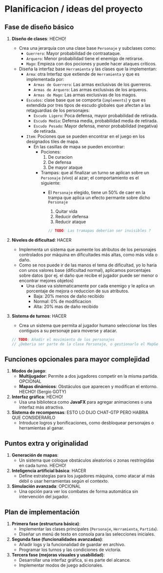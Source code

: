 # Planificacion / ideas del proyecto

## **Fase de diseño básico**

1. **Diseño de clases**: HECHO!
   - Crea una jerarquía con una clase base `Personaje` y subclases como:
     - `Guerrero`: Mayor probabilidad de contraataque.
     - `Arquero`: Menor probabilidad tiene el enemigo de retirarse.
     - `Mago`: Empieza con dos pociones y puede hacer ataques criticos.
   - Diseña la interfaz base `Herramienta` y las clases que la implementan:
     - `Arma`: otra Interfaz que extiende de `Herramienta` y que es implementada por:
         - `Armas de Guerrero`: Las armas exclusivas de los guerreros.
         - `Armas de Arquero`: Las armas exclusivas de los arqueros.
         - `Armas de Mago`: Las armas exclusivas de los magos.
     - `Escudos`: clase base que se comporta (`implements`) y que es extendida por tres tipos de escudo globales que afectan a las retaguardias de los personajes:
         - `Escudo Ligero`: Poca defensa, mayor probabilidad de retirada.
         - `Escudo Medio`: Defensa media, probabilidad media de retirada.
         - `Escudo Pesado`: Mayor defensa, menor probabilidad (negativa) de retirada.
     - `Item`: Pociones que se pueden encontrar en el juego en los designados tiles de mapa.
         - En las casillas de mapa se pueden encontrar:
            - Pociones:
               1. De curacion
               2. De defensa
               3. De mayor ataque
            - Trampas: que al finalizar un turno se aplican sobre un `Personaje` (vivo) al azar; el comportamiento es el siguiente:
               - El `Personaje` elegido, tiene un 50% de caer en la trampa que aplica un efecto permante sobre dicho `Personaje`
                  1. Quitar vida
                  2. Reducir defensa
                  3. Reducir ataque

                  ``` java
                  // TODO: Las tramapas deberian ser invisibles ?
                  ```

2. **Niveles de dificultad**: HACER
   - Implementa un sistema que aumente los atributos de los personajes controlados por máquina en dificultades más altas, como más vida o daño.
   - Como se nos puede ir de las manos el tema de dificultad, yo lo haria con unos valores base (dificultad normal), aplicamos porcentajes sobre datos (por ej. el daño que recibe el jugador puede ser menor o encontrar mejores objetos)
      - Una clase va sistematicamente por cada enemigo y le aplica un porcentaje de mejora o reduccion de sus atributos.
         - Baja: 20% menos de daño recibido
         - Normal: 0% de modificacion
         - Alta: 20% mas de daño recibido

3. **Sistema de turnos**: HACER
   - Crea un sistema que permita al jugador humano seleccionar los tiles contiguos a su personaje para moverse y atacar.

   ``` java
   // TODO: Añadir el movimiento de los personajes
   // ¿Deberia ser parte de la clase Personaje, o gestionarlo el MapGenerator/MapController?
   ```

## **Funciones opcionales para mayor complejidad**

1. **Modos de juego**:
   - **Multijugador**: Permite a dos jugadores competir en la misma partida. OPCIONAL
   - **Mapas dinámicos**: Obstáculos que aparecen y modifican el entorno. HECHO! (Sergio GOTY)
2. **Interfaz gráfica**: HECHO!
   - Usa una biblioteca como **JavaFX** para agregar animaciones o una interfaz más atractiva.
3. **Sistema de recompensas**: ESTO LO DIJO CHAT-GTP PERO HABRIA QUE CONSIDERARLO
   - Introduce logros y bonificaciones, como desbloquear personajes o herramientas al ganar.

## **Puntos extra y originalidad**

1. **Generación de mapas**:
   - Un sistema que coloque obstáculos aleatorios o zonas restringidas en cada turno. HECHO!
2. **Inteligencia artificial básica**: HACER
   - Define estrategias para los jugadores máquina, como atacar al más débil o usar herramientas según el contexto.
3. **Simulación avanzada**: OPCIONAL
   - Una opción para ver los combates de forma automática sin intervención del jugador.

## **Plan de implementación**

1. **Primera fase (estructura básica)**:
   - Implementar las clases principales (`Personaje`, `Herramienta`, `Partida`).
   - Diseñar un menú de texto en consola para las selecciones iniciales.
2. **Segunda fase (funcionalidades avanzadas)**:
   - Añadir logs y la funcionalidad de guardar en archivo.
   - Programar los turnos y las condiciones de victoria.
3. **Tercera fase (mejoras visuales y usabilidad)**:
   - Desarrollar una interfaz gráfica, si es parte del alcance.
   - Implementar modos de juego adicionales.
